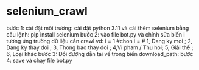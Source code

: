 # selenium_crawl
bước 1: cài đặt môi trường:
cài đặt python 3.11 và cài thêm selenium bằng câu lệnh: pip install selenium
bước 2: vào file bot.py và chỉnh sửa biến i tương ứng trường dữ liệu cần crawl
    vd: i = 1  #chon i = 
    # 1, Dang ky moi ; 2, Dang ky thay doi ; 3, Thong bao thay doi ; 4,Vi pham / Thu hoi; 5, Giải thể ; 6, Loại khác
bước 3: Đổi đường dẫn tải về trong biến download_path:
bước 4: save và chạy file bot.py
